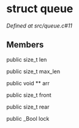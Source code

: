 # struct queue

*Defined at src/queue.c#11*

## Members

public size_t len

public size_t max_len

public void ** arr

public size_t front

public size_t rear

public _Bool lock



